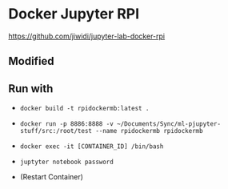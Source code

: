 # Docker Jupyter RPI

https://github.com/jiwidi/jupyter-lab-docker-rpi

## Modified

## Run with

- ``docker build -t rpidockermb:latest .``
- ``docker run -p 8886:8888 -v ~/Documents/Sync/ml-pjupyter-stuff/src:/root/test --name rpidockermb rpidockermb``

- ``docker exec -it [CONTAINER_ID] /bin/bash``

- ``juptyter notebook password``

- (Restart Container)